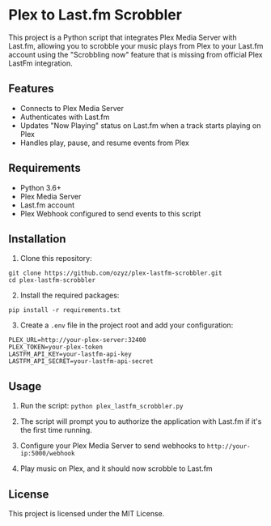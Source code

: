 # Plex to Last.fm Scrobbler

This project is a Python script that integrates Plex Media Server with Last.fm, allowing you to scrobble your music plays from Plex to your Last.fm account using the "Scrobbling now" feature that is missing from official Plex LastFm integration.

## Features

- Connects to Plex Media Server
- Authenticates with Last.fm
- Updates "Now Playing" status on Last.fm when a track starts playing on Plex
- Handles play, pause, and resume events from Plex

## Requirements

- Python 3.6+
- Plex Media Server
- Last.fm account
- Plex Webhook configured to send events to this script

## Installation

1. Clone this repository:
```
git clone https://github.com/ozyz/plex-lastfm-scrobbler.git
cd plex-lastfm-scrobbler
```

2. Install the required packages:
```
pip install -r requirements.txt
```

3. Create a `.env` file in the project root and add your configuration:
```
PLEX_URL=http://your-plex-server:32400
PLEX_TOKEN=your-plex-token
LASTFM_API_KEY=your-lastfm-api-key
LASTFM_API_SECRET=your-lastfm-api-secret
```

## Usage

1. Run the script:
```python plex_lastfm_scrobbler.py```

2. The script will prompt you to authorize the application with Last.fm if it's the first time running.

3. Configure your Plex Media Server to send webhooks to `http://your-ip:5000/webhook`

4. Play music on Plex, and it should now scrobble to Last.fm

## License

This project is licensed under the MIT License.
